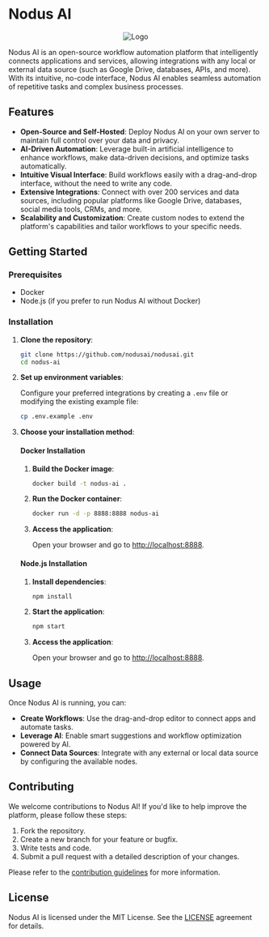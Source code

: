 # Nodus AI

<p align="center">
  <img src="![Image](https://github.com/user-attachments/assets/b7b57f25-9d61-44fa-9f84-de42e35e761f)" alt="Logo" />
</p>

Nodus AI is an open-source workflow automation platform that intelligently connects applications and services, allowing integrations with any local or external data source (such as Google Drive, databases, APIs, and more). With its intuitive, no-code interface, Nodus AI enables seamless automation of repetitive tasks and complex business processes.

## Features

- **Open-Source and Self-Hosted**: Deploy Nodus AI on your own server to maintain full control over your data and privacy.
- **AI-Driven Automation**: Leverage built-in artificial intelligence to enhance workflows, make data-driven decisions, and optimize tasks automatically.
- **Intuitive Visual Interface**: Build workflows easily with a drag-and-drop interface, without the need to write any code.
- **Extensive Integrations**: Connect with over 200 services and data sources, including popular platforms like Google Drive, databases, social media tools, CRMs, and more.
- **Scalability and Customization**: Create custom nodes to extend the platform's capabilities and tailor workflows to your specific needs.

## Getting Started

### Prerequisites

- Docker
- Node.js (if you prefer to run Nodus AI without Docker)

### Installation

1. **Clone the repository**:

    ```bash
    git clone https://github.com/nodusai/nodusai.git
    cd nodus-ai
    ```

2. **Set up environment variables**:

    Configure your preferred integrations by creating a `.env` file or modifying the existing example file:

    ```bash
    cp .env.example .env
    ```

3. **Choose your installation method**:

    #### Docker Installation

    1. **Build the Docker image**:

        ```bash
        docker build -t nodus-ai .
        ```

    2. **Run the Docker container**:

        ```bash
        docker run -d -p 8888:8888 nodus-ai
        ```

    3. **Access the application**:

        Open your browser and go to [http://localhost:8888](http://localhost:8888).

    #### Node.js Installation

    1. **Install dependencies**:

        ```bash
        npm install
        ```

    2. **Start the application**:

        ```bash
        npm start
        ```

    3. **Access the application**:

        Open your browser and go to [http://localhost:8888](http://localhost:8888).

## Usage

Once Nodus AI is running, you can:

- **Create Workflows**: Use the drag-and-drop editor to connect apps and automate tasks.
- **Leverage AI**: Enable smart suggestions and workflow optimization powered by AI.
- **Connect Data Sources**: Integrate with any external or local data source by configuring the available nodes.

## Contributing

We welcome contributions to Nodus AI! If you'd like to help improve the platform, please follow these steps:

1. Fork the repository.
2. Create a new branch for your feature or bugfix.
3. Write tests and code.
4. Submit a pull request with a detailed description of your changes.

Please refer to the [contribution guidelines](#) for more information.

## License

Nodus AI is licensed under the MIT License. See the [LICENSE](LICENSE) agreement for details.

